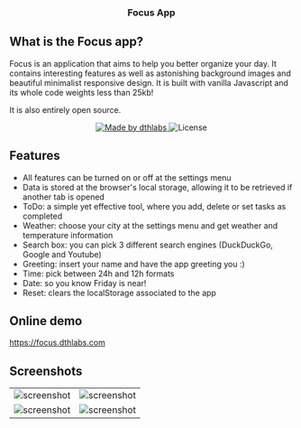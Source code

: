 <h3 align="center">
  Focus App
</h3>

## What is the Focus app?

Focus is an application that aims to help you better organize your day. It contains interesting features as
well as astonishing background images and beautiful minimalist responsive design. It is built with vanilla Javascript and its whole code weights less than 25kb!

It is also entirely open source.

<p align="center">
  <a href="https://dthlabs.com">
    <img alt="Made by dthlabs" src="https://img.shields.io/badge/made%20by-dthlabs-%2304D361">
  </a>

  <img alt="License" src="https://img.shields.io/badge/license-MIT-%2304D361">
</p>


## Features

- All features can be turned on or off at the settings menu
- Data is stored at the browser's local storage, allowing it to be retrieved if another tab is opened
- ToDo: a simple yet effective tool, where you add, delete or set tasks as completed
- Weather: choose your city at the settings menu and get weather and temperature information
- Search box: you can pick 3 different search engines (DuckDuckGo, Google and Youtube)
- Greeting: insert your name and have the app greeting you :)
- Time: pick between 24h and 12h formats
- Date: so you know Friday is near!
- Reset: clears the localStorage associated to the app


## Online demo

<a href="https://focus.dthlabs.com" alt="Focus app demo">https://focus.dthlabs.com</a>


## Screenshots

 <table style="width:100%; border: none;">
  <tr style="border: none;">
    <td style="border: none;">
      <img src="https://i.imgur.com/QZPzr93.png" alt="screenshot">
    </td>
    <td style="border: none;">
      <img src="https://i.imgur.com/vbSSOp9.png" alt="screenshot">
    </td>
  </tr>
  <tr style="border: none;">
    <td style="border: none;">
      <img src="https://i.imgur.com/9zuYTlR.png" alt="screenshot">
    </td>
    <td style="border: none;">
      <img src="https://i.imgur.com/fmdh7yY.png" alt="screenshot">
    </td>
  </tr>
</table> 

